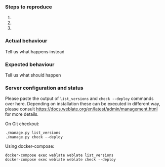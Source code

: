 ### Steps to reproduce

1.
2.
3.

### Actual behaviour

Tell us what happens instead

### Expected behaviour

Tell us what should happen

### Server configuration and status

Please paste the output of `list_versions` and `check --deploy` commands over
here. Depending on installation these can be executed in different way, please
consult https://docs.weblate.org/en/latest/admin/management.html for more
details.

On Git checkout:

```
./manage.py list_versions
./manage.py check --deploy
```

Using docker-compose:

```
docker-compose exec weblate weblate list_versions
docker-compose exec weblate weblate check --deploy
```
